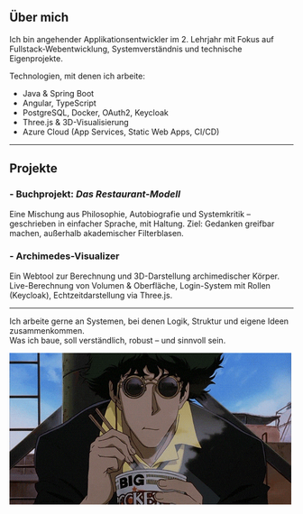 ## Über mich

Ich bin angehender Applikationsentwickler im 2. Lehrjahr mit Fokus auf Fullstack-Webentwicklung, Systemverständnis und technische Eigenprojekte.

Technologien, mit denen ich arbeite:

- Java & Spring Boot  
- Angular, TypeScript  
- PostgreSQL, Docker, OAuth2, Keycloak  
- Three.js & 3D-Visualisierung
- Azure Cloud (App Services, Static Web Apps, CI/CD)

---

## Projekte

### - Buchprojekt: *Das Restaurant-Modell*
Eine Mischung aus Philosophie, Autobiografie und Systemkritik – geschrieben in einfacher Sprache, mit Haltung. 
Ziel: Gedanken greifbar machen, außerhalb akademischer Filterblasen.



### - Archimedes-Visualizer
Ein Webtool zur Berechnung und 3D-Darstellung archimedischer Körper.  
Live-Berechnung von Volumen & Oberfläche, Login-System mit Rollen (Keycloak), Echtzeitdarstellung via Three.js.


---

Ich arbeite gerne an Systemen, bei denen Logik, Struktur und eigene Ideen zusammenkommen.  
Was ich baue, soll verständlich, robust – und sinnvoll sein.

<img src="./bebop.gif" width="500" alt="Demo GIF">
